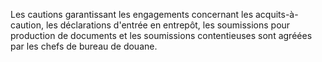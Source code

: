 Les cautions garantissant les engagements concernant
les acquits-à-caution, les déclarations d'entrée en entrepôt, les
soumissions pour production de documents et les soumissions
contentieuses sont agréées par les chefs de bureau de douane.